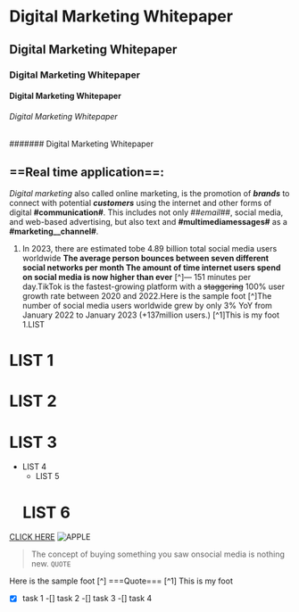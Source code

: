 # Digital Marketing Whitepaper
## Digital Marketing Whitepaper
### Digital Marketing Whitepaper
#### Digital Marketing Whitepaper
###### Digital Marketing Whitepaper
####### Digital Marketing Whitepaper

==Real time application==:
--------------------------------------------------------------------------------------------------------------------
_Digital marketing_ also called online marketing, is the promotion of ***brands*** to connect with potential ___customers___ using the internet and other forms of digital __#communication#__. This includes not only ##_email_##, social media, and web-based advertising, but also text and __#multimediamessages#__ as a __#marketing__channel#__.

1. In 2023, there are estimated tobe 4.89 billion total social media users worldwide **The average person bounces between seven different social networks per month The amount of time internet users spend on social media is now higher than ever** [^]— 151 minutes per day.TikTok is the fastest-growing platform with a ~~staggering~~ 100% user growth rate between 2020 and 2022.Here is the sample foot [^]The number of social media users worldwide grew by only 3% YoY from January 2022 to January 2023 (+137million users.)
[^1]This is my foot   
1.LIST

# LIST 1
# LIST 2
# LIST 3
+ LIST 4
    - LIST 5
    # LIST 6
  
[CLICK HERE](https://www.google.com/search?q=batch+normalization&oq=BATCH&aqs=chrome.3.69i57j0i512j0i433i512l2j0i512l3j69i61.9191j0j7&sourceid=chrome&ie=UTF-8)
![APPLE](https://github.com/Subashinisubburaj/Tech-writing/assets/143898301/4ca29556-7eff-4b1d-8876-149b95d85c3a)

> The concept of buying something you saw onsocial media is nothing new. 
```QUOTE```

Here is the sample foot [^]
===Quote===
[^1] This is my foot

-[x] task 1
-[] task 2
-[] task 3
-[] task 4
